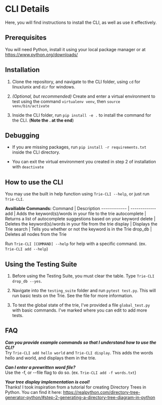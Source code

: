 # CLI Details

Here, you will find instructions to install the CLI, as well as use it effectively.

## Prerequisites

You will need Python, install it using your local package manager or at https://www.python.org/downloads/

## Installation

1. Clone the repository, and navigate to the CLI folder, using `cd` for linux/unix and `dir` for windows.

2. _(Optional, but recommended)_ Create and enter a virtual environment to test using the command `virtualenv venv`, then `source venv/bin/activate`

3. Inside the CLI folder, run `pip install -e .` to install the command for the CLI. (**Note the . at the end**)


## Debugging

* If you are missing packages, run `pip install -r requirements.txt` inside the CLI directory.

* You can exit the virtual environment you created in step 2 of installation with `deactivate`

## How to use the CLI

You may use the built in help function using `Trie-CLI --help`, or just run `Trie-CLI`.

**Availiable Commands:**
Command       | Description
------------- | -------------
add           | Adds the keyword(s)/words in your file to the trie
autocomplete  | Returns a list of autocomplete suggestions based on your keyword
delete        | Deletes the keyword(s)/words in your file from the trie
display       | Displays the Trie
search        | Tells you whether or not the keyword is in the Trie
drop\_db      | Deletes all nodes from the Trie

Run `Trie-CLI [COMMAND] --help` for help with a specific command. (ex. `Trie-CLI add --help`)

## Using the Testing Suite

1. Before using the Testing Suite, you must clear the table. Type `Trie-CLI drop_db --yes`.

2. Navigate into the `testing_suite` folder and run `pytest test.py`. This will run basic tests on the Trie. See the file for more information.

3. To test the global state of the trie, I've provided a file `global_test.py` with basic commands. I've marked where you can edit to add more tests.

## FAQ

***Can you provide example commands so that I understand how to use the CLI?*** <br />
Try `Trie-CLI add hello world` and `Trie-CLI display`.
This adds the words hello and world, and displays them in the trie.

***Can I enter a prewritten word file?*** <br />
Use the -f, or --file flag to do so. (ex. `Trie-CLI add -f words.txt`)

***Your tree display implementation is cool!*** <br />
Thanks! I took inspiration from a tutorial for creating Directory Trees in Python. You can find it here: https://realpython.com/directory-tree-generator-python/#step-2-generating-a-directory-tree-diagram-in-python
